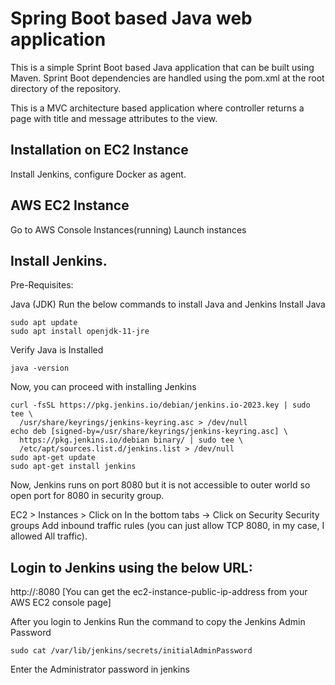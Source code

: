 # Spring Boot based Java web application
 
This is a simple Sprint Boot based Java application that can be built using Maven. Sprint Boot dependencies are handled using the pom.xml 
at the root directory of the repository.

This is a MVC architecture based application where controller returns a page with title and message attributes to the view.

## Installation on EC2 Instance
Install Jenkins, configure Docker as agent.

## AWS EC2 Instance
Go to AWS Console
Instances(running)
Launch instances

## Install Jenkins.
Pre-Requisites:

Java (JDK)
Run the below commands to install Java and Jenkins
Install Java

```
sudo apt update
sudo apt install openjdk-11-jre
```

Verify Java is Installed
```
java -version
```
Now, you can proceed with installing Jenkins
```
curl -fsSL https://pkg.jenkins.io/debian/jenkins.io-2023.key | sudo tee \
  /usr/share/keyrings/jenkins-keyring.asc > /dev/null
echo deb [signed-by=/usr/share/keyrings/jenkins-keyring.asc] \
  https://pkg.jenkins.io/debian binary/ | sudo tee \
  /etc/apt/sources.list.d/jenkins.list > /dev/null
sudo apt-get update
sudo apt-get install jenkins
```
Now, Jenkins runs on port 8080 but it is not accessible to outer world so open port for 8080 in security group.



EC2 > Instances > Click on
In the bottom tabs -> Click on Security
Security groups
Add inbound traffic rules (you can just allow TCP 8080, in my case, I allowed All traffic).


## Login to Jenkins using the below URL:
http://<ip-address>:8080 [You can get the ec2-instance-public-ip-address from your AWS EC2 console page]

After you login to Jenkins Run the command to copy the Jenkins Admin Password 
``` 
sudo cat /var/lib/jenkins/secrets/initialAdminPassword
```
Enter the Administrator password in jenkins

